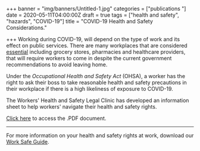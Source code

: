 +++
banner = "img/banners/Untitled-1.jpg"
categories = ["publications "]
date = 2020-05-11T04:00:00Z
draft = true
tags = ["health and safety", "hazards", "COVID-19"]
title = "COVID-19 Health and Safety Considerations."

+++
Working during COVID-19, will depend on the type of work and its effect on public services. There are many workplaces that are considered [essential](https://www.ontario.ca/page/list-essential-workplaces "List of Essential Workplaces") including grocery stores, pharmacies and healthcare providers, that will require workers to come in despite the current government recommendations to avoid leaving home.

Under the _Occupational Health and Safety Act_ (OHSA), a worker has the right to ask their boss to take reasonable health and safety precautions in their workplace if there is a high likeliness of exposure to COVID-19.

The Workers' Health and Safety Legal Clinic has developed an information sheet to help workers' navigate their health and safety rights.

[Click here](https://s3.amazonaws.com/newsletter.workers-safety.ca/newsletters/Clinic+Projects/COVID-19/WHSLC_COVID-19+Health+and+Safety+Considerations.pdf "WHSLC - COVID-19 Health and Safety Considerations") to access the .PDF document.

***

For more information on your health and safety rights at work, download our [Work Safe Guide](https://s3.amazonaws.com/newsletter.workers-safety.ca/newsletters/Clinic+Publications/2020+Work+Safe+Guide/Work+Safe+Guide+-+2020.pdf "Work Safe Guide 2020").
